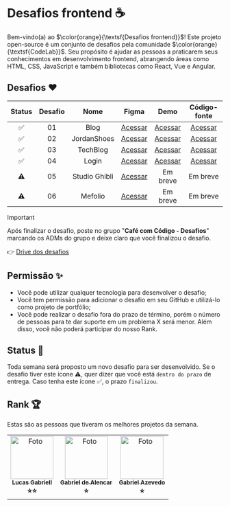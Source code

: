 # Desafios frontend ☕

Bem-vindo(a) ao $\color{orange}{\textsf{Desafios frontend}}$! Este projeto open-source é um conjunto de desafios pela comunidade $\color{orange}{\textsf{CodeLab}}$. Seu propósito é ajudar as pessoas a praticarem seus conhecimentos em desenvolvimento frontend, abrangendo áreas como HTML, CSS, JavaScript e também bibliotecas como React, Vue e Angular.

## Desafios ❤️

| Status | Desafio | Nome |                        Figma                        |   Demo   | Código-fonte |
| :----: | :-----: | :--: | :-------------------------------------------------: | :------: | :----------: |
|   ✅   |   01    | Blog | [Acessar](https://bit.ly/codelab-desafio-1) | [Acessar](https://technology-devblog.netlify.app) | [Acessar](https://github.com/lucasgabriell97/desafios-codelab) |
|   ✅   |   02    | JordanShoes | [Acessar](https://bit.ly/codelab-desafio-2) | [Acessar](https://desafios-codelandia-desafio-02.vercel.app) | [Acessar](https://github.com/gabrielalencs/Desafios-Codelandia) |
|   ✅   |   03    | TechBlog    | [Acessar](https://bit.ly/codelab-desafio-3) | [Acessar](https://gabazevdo.github.io/codelab/desafios/03/index.html) | [Acessar](https://github.com/gabazevdo/codelab/tree/main/desafios/03) |
|   ✅   |   04    | Login       | [Acessar](https://bit.ly/codelab-desafio-4) | [Acessar](https://login-drab-ten.vercel.app/) | [Acessar](https://github.com/lucasgabriell97/desafios-codelab/tree/main/desafio-04) |
|   ⚠️   |   05    | Studio Ghibli | [Acessar](https://bit.ly/codelab-desafio-5) | Em breve | Em breve |
|   ⚠️   |   06    | Mefolio | [Acessar](https://bit.ly/codelab-desafio-6) | Em breve | Em breve |

> [!IMPORTANT]
> Após finalizar o desafio, poste no grupo "**Café com Código - Desafios**" marcando os ADMs do grupo e deixe claro que você finalizou o desafio.

👉 [Drive dos desafios](https://bit.ly/drive-codelab)

## Permissão ✨

- Você pode utilizar qualquer tecnologia para desenvolver o desafio;
- Você tem permissão para adicionar o desafio em seu GitHub e utilizá-lo como projeto de portfólio;
- Você pode realizar o desafio fora do prazo de término, porém o número de pessoas para te dar suporte em um problema X será menor. Além disso, você não poderá participar do nosso Rank.

## Status 🚨

Toda semana será proposto um novo desafio para ser desenvolvido. Se o desafio tiver este ícone ⚠️, quer dizer que você está `dentro do prazo` de entrega. Caso tenha este ícone ✅, o prazo `finalizou`.

## Rank 🏆

Estas são as pessoas que tiveram os melhores projetos da semana.

<table>
  <tr>
    <td align="center">
      <a href="https://github.com/lucasgabriell97" title="Perfil">
        <img src="https://avatars.githubusercontent.com/u/82159552?v=4" width="100px;" alt="Foto"/><br>
        <sub>
          <b>Lucas Gabriell</b>
        </sub>
      </a>
      <br>
      <b>⭐⭐</b>
    </td>
    <td align="center">
      <a href="https://github.com/gabrielalencs" title="Perfil">
        <img src="https://avatars.githubusercontent.com/u/127636935?v=4" width="100px;" alt="Foto"/><br>
        <sub>
          <b>Gabriel de Alencar</b>
        </sub>
      </a>
      <br>
      <b>⭐</b>
    </td>
    <td align="center">
      <a href="https://github.com/gabazevdo" title="Perfil">
        <img src="https://avatars.githubusercontent.com/u/16105546?v=4" width="100px;" alt="Foto"/><br>
        <sub>
          <b>Gabriel Azevedo</b>
        </sub>
      </a>
      <br>
      <b>⭐</b>
    </td>
  </tr>
</table>
